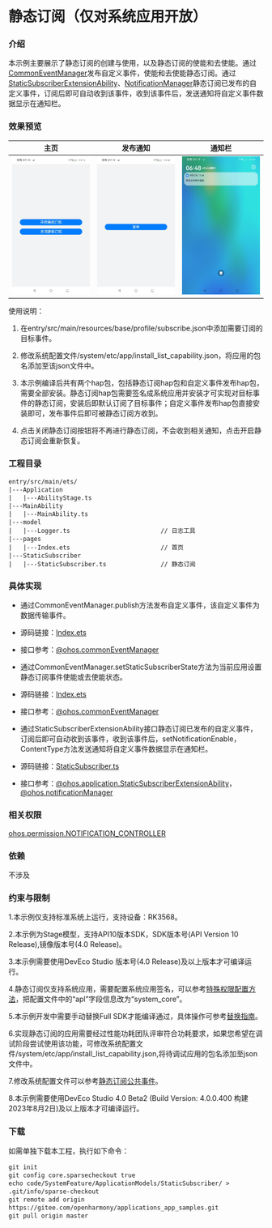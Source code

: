 # 静态订阅（仅对系统应用开放）

### 介绍

本示例主要展示了静态订阅的创建与使用，以及静态订阅的使能和去使能。通过[CommonEventManager](https://gitee.com/openharmony/docs/blob/master/zh-cn/application-dev/reference/apis-basic-services-kit/js-apis-commonEventManager.md)发布自定义事件，使能和去使能静态订阅。通过[StaticSubscriberExtensionAbility](https://gitee.com/openharmony/docs/blob/master/zh-cn/application-dev/reference/apis-basic-services-kit/js-apis-application-staticSubscriberExtensionAbility-sys.md)、[NotificationManager](https://gitee.com/openharmony/docs/blob/master/zh-cn/application-dev/reference/apis-notification-kit/js-apis-notificationManager.md)静态订阅已发布的自定义事件，订阅后即可自动收到该事件，收到该事件后，发送通知将自定义事件数据显示在通知栏。

### 效果预览

| 主页                             | 发布通知                              | 通知栏                                     |
| ------------------------------ | --------------------------------- | --------------------------------------- |
| ![iamge](screenshots/main.png) | ![iamge](screenshots/publish.png) | ![iamge](screenshots/device/static.png) |

使用说明：

1. 在entry/src/main/resources/base/profile/subscribe.json中添加需要订阅的目标事件。

2. 修改系统配置文件/system/etc/app/install_list_capability.json，将应用的包名添加至该json文件中。

3. 本示例编译后共有两个hap包，包括静态订阅hap包和自定义事件发布hap包，需要全部安装。静态订阅hap包需要签名成系统应用并安装才可实现对目标事件的静态订阅，安装后即默认订阅了目标事件；自定义事件发布hap包直接安装即可，发布事件后即可被静态订阅方收到。

4. 点击关闭静态订阅按钮将不再进行静态订阅，不会收到相关通知，点击开启静态订阅会重新恢复。

### 工程目录

```
entry/src/main/ets/
|---Application
|   |---AbilityStage.ts                   
|---MainAbility
|   |---MainAbility.ts
|---model
|   |---Logger.ts                         // 日志工具
|---pages
|   |---Index.ets                         // 首页
|---StaticSubscriber
|   |---StaticSubscriber.ts               // 静态订阅
```

### 具体实现

* 通过CommonEventManager.publish方法发布自定义事件，该自定义事件为数据传输事件。

* 源码链接：[Index.ets](publish/src/main/ets/pages/Index.ets)

* 接口参考：[@ohos.commonEventManager](https://gitee.com/openharmony/docs/blob/master/zh-cn/application-dev/reference/apis-basic-services-kit/js-apis-commonEventManager.md)

* 通过CommonEventManager.setStaticSubscriberState方法为当前应用设置静态订阅事件使能或去使能状态。

* 源码链接：[Index.ets](publish/src/main/ets/pages/Index.ets)

* 接口参考：[@ohos.commonEventManager](https://gitee.com/openharmony/docs/blob/master/zh-cn/application-dev/reference/apis-basic-services-kit/js-apis-commonEventManager.md)

* 通过StaticSubscriberExtensionAbility接口静态订阅已发布的自定义事件，订阅后即可自动收到该事件，收到该事件后，setNotificationEnable，ContentType方法发送通知将自定义事件数据显示在通知栏。

* 源码链接：[StaticSubscriber.ts](entry/src/main/ets/StaticSubscriber/StaticSubscriber.ts)

* 接口参考：[@ohos.application.StaticSubscriberExtensionAbility](https://gitee.com/openharmony/docs/blob/master/zh-cn/application-dev/reference/apis-basic-services-kit/js-apis-application-staticSubscriberExtensionAbility-sys.md)，[@ohos.notificationManager](https://gitee.com/openharmony/docs/blob/master/zh-cn/application-dev/reference/apis-notification-kit/js-apis-notificationManager.md)

### 相关权限

[ohos.permission.NOTIFICATION_CONTROLLER](https://gitee.com/openharmony/docs/blob/master/zh-cn/application-dev/security/AccessToken/permissions-for-system-apps.md#ohospermissionnotification_controller)

### 依赖

不涉及

### 约束与限制

1.本示例仅支持标准系统上运行，支持设备：RK3568。

2.本示例为Stage模型，支持API10版本SDK，SDK版本号(API Version 10 Release),镜像版本号(4.0 Release)。

3.本示例需要使用DevEco Studio 版本号(4.0 Release)及以上版本才可编译运行。

4.静态订阅仅支持系统应用，需要配置系统应用签名，可以参考[特殊权限配置方法](https://gitee.com/openharmony/docs/blob/master/zh-cn/application-dev/security/hapsigntool-overview.md)，把配置文件中的“apl”字段信息改为“system_core”。

5.本示例开发中需要手动替换Full SDK才能编译通过，具体操作可参考[替换指南](https://gitee.com/openharmony/docs/blob/master/zh-cn/application-dev/faqs/full-sdk-switch-guide.md)。

6.实现静态订阅的应用需要经过性能功耗团队评审符合功耗要求，如果您希望在调试阶段尝试使用该功能，可修改系统配置文件/system/etc/app/install_list_capability.json,将待调试应用的包名添加至json文件中。

7.修改系统配置文件可以参考[静态订阅公共事件](https://gitee.com/openharmony/docs/blob/master/zh-cn/application-dev/basic-services/common-event/common-event-static-subscription.md)。

8.本示例需要使用DevEco Studio 4.0 Beta2 (Build Version: 4.0.0.400 构建 2023年8月2日)及以上版本才可编译运行。

### 下载

如需单独下载本工程，执行如下命令：

```
git init
git config core.sparsecheckout true
echo code/SystemFeature/ApplicationModels/StaticSubscriber/ > .git/info/sparse-checkout
git remote add origin https://gitee.com/openharmony/applications_app_samples.git
git pull origin master
```
